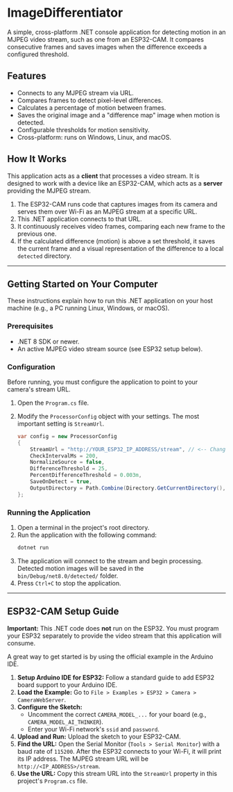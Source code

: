 # ImageDifferentiator

A simple, cross-platform .NET console application for detecting motion in an MJPEG video stream, such as one from an ESP32-CAM. It compares consecutive frames and saves images when the difference exceeds a configured threshold.

## Features

*   Connects to any MJPEG stream via URL.
*   Compares frames to detect pixel-level differences.
*   Calculates a percentage of motion between frames.
*   Saves the original image and a "difference map" image when motion is detected.
*   Configurable thresholds for motion sensitivity.
*   Cross-platform: runs on Windows, Linux, and macOS.

## How It Works

This application acts as a **client** that processes a video stream. It is designed to work with a device like an ESP32-CAM, which acts as a **server** providing the MJPEG stream.

1.  The ESP32-CAM runs code that captures images from its camera and serves them over Wi-Fi as an MJPEG stream at a specific URL.
2.  This .NET application connects to that URL.
3.  It continuously receives video frames, comparing each new frame to the previous one.
4.  If the calculated difference (motion) is above a set threshold, it saves the current frame and a visual representation of the difference to a local `detected` directory.

---

## Getting Started on Your Computer

These instructions explain how to run this .NET application on your host machine (e.g., a PC running Linux, Windows, or macOS).

### Prerequisites

*   .NET 8 SDK or newer.
*   An active MJPEG video stream source (see ESP32 setup below).

### Configuration

Before running, you must configure the application to point to your camera's stream URL.

1.  Open the `Program.cs` file.
2.  Modify the `ProcessorConfig` object with your settings. The most important setting is `StreamUrl`.

    ```csharp
    var config = new ProcessorConfig
    {
        StreamUrl = "http://YOUR_ESP32_IP_ADDRESS/stream", // <-- Change this!
        CheckIntervalMs = 200,
        NormalizeSource = false,
        DifferenceThreshold = 25,
        PercentDifferenceThreshold = 0.003m,
        SaveOnDetect = true,
        OutputDirectory = Path.Combine(Directory.GetCurrentDirectory(), "detected")
    };
    ```

### Running the Application

1.  Open a terminal in the project's root directory.
2.  Run the application with the following command:
    ```bash
    dotnet run
    ```
3.  The application will connect to the stream and begin processing. Detected motion images will be saved in the `bin/Debug/net8.0/detected/` folder.
4.  Press `Ctrl+C` to stop the application.

---

## ESP32-CAM Setup Guide

**Important:** This .NET code does **not** run on the ESP32. You must program your ESP32 separately to provide the video stream that this application will consume.

A great way to get started is by using the official example in the Arduino IDE.

1.  **Setup Arduino IDE for ESP32:** Follow a standard guide to add ESP32 board support to your Arduino IDE.
2.  **Load the Example:** Go to `File > Examples > ESP32 > Camera > CameraWebServer`.
3.  **Configure the Sketch:**
    *   Uncomment the correct `CAMERA_MODEL_...` for your board (e.g., `CAMERA_MODEL_AI_THINKER`).
    *   Enter your Wi-Fi network's `ssid` and `password`.
4.  **Upload and Run:** Upload the sketch to your ESP32-CAM.
5.  **Find the URL:** Open the Serial Monitor (`Tools > Serial Monitor`) with a baud rate of `115200`. After the ESP32 connects to your Wi-Fi, it will print its IP address. The MJPEG stream URL will be `http://<IP_ADDRESS>/stream`.
6.  **Use the URL:** Copy this stream URL into the `StreamUrl` property in this project's `Program.cs` file.